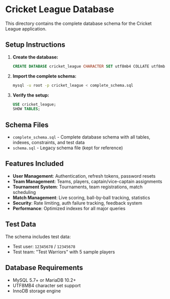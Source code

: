 # Cricket League Database

This directory contains the complete database schema for the Cricket League application.

## Setup Instructions

1. **Create the database:**
   ```sql
   CREATE DATABASE cricket_league CHARACTER SET utf8mb4 COLLATE utf8mb4_unicode_ci;
   ```

2. **Import the complete schema:**
   ```bash
   mysql -u root -p cricket_league < complete_schema.sql
   ```

3. **Verify the setup:**
   ```sql
   USE cricket_league;
   SHOW TABLES;
   ```

## Schema Files

- `complete_schema.sql` - Complete database schema with all tables, indexes, constraints, and test data
- `schema.sql` - Legacy schema file (kept for reference)

## Features Included

- **User Management**: Authentication, refresh tokens, password resets
- **Team Management**: Teams, players, captain/vice-captain assignments
- **Tournament System**: Tournaments, team registrations, match scheduling
- **Match Management**: Live scoring, ball-by-ball tracking, statistics
- **Security**: Rate limiting, auth failure tracking, feedback system
- **Performance**: Optimized indexes for all major queries

## Test Data

The schema includes test data:
- Test user: `12345678` / `12345678`
- Test team: "Test Warriors" with 5 sample players

## Database Requirements

- MySQL 5.7+ or MariaDB 10.2+
- UTF8MB4 character set support
- InnoDB storage engine
